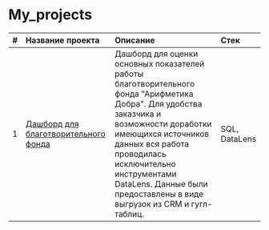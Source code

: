 # My_projects
| # | Название проекта                      | Описание                                                  |  Стек                            |
|---| :------------------------------------ | :-------------------------------------------------------- | :------------------------------- |
| 1 | [Дашборд для благотворительного фонда](https://github.com/AlisaLisaAlisa/Portfolio/tree/main/Food_startup_fonts) | Дашборд для оценки основных показателей работы благотворительного фонда "Арифметика Добра". Для удобства заказчика и возможности доработки имеющихся источников данных вся работа проводилась исключительно инструментами DataLens. Данные были предоставлены в виде выгрузок из CRM и гугл-таблиц. | SQL, DataLens
